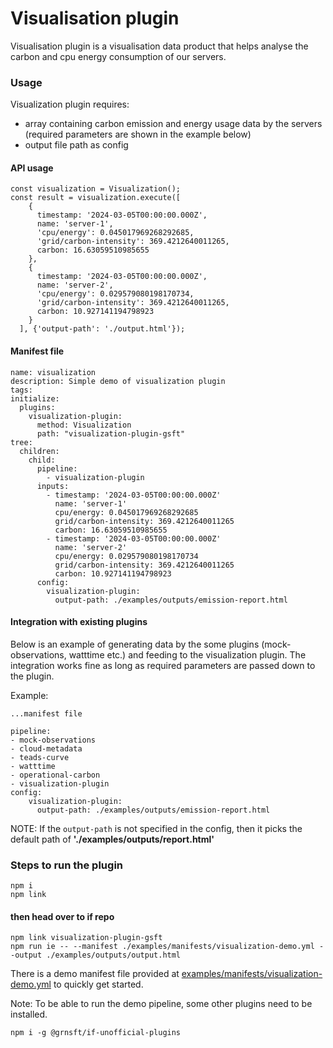 # Visualisation plugin

Visualisation plugin is a visualisation data product that helps analyse the carbon and cpu energy consumption of our servers.

### Usage

Visualization plugin requires:
- array containing carbon emission and energy usage data by the servers (required parameters are shown in the example below)
- output file path as config

#### API usage

```
const visualization = Visualization();
const result = visualization.execute([
    {
      timestamp: '2024-03-05T00:00:00.000Z',
      name: 'server-1',
      'cpu/energy': 0.045017969268292685,
      'grid/carbon-intensity': 369.4212640011265,
      carbon: 16.63059510985655
    },
    {
      timestamp: '2024-03-05T00:00:00.000Z',
      name: 'server-2',
      'cpu/energy': 0.029579080198170734,
      'grid/carbon-intensity': 369.4212640011265,
      carbon: 10.927141194798923
    }
  ], {'output-path': './output.html'});
```

#### Manifest file

```
name: visualization
description: Simple demo of visualization plugin
tags:
initialize:
  plugins:
    visualization-plugin:
      method: Visualization
      path: "visualization-plugin-gsft"
tree:
  children:
    child:
      pipeline:
        - visualization-plugin
      inputs:
        - timestamp: '2024-03-05T00:00:00.000Z'
          name: 'server-1'
          cpu/energy: 0.045017969268292685
          grid/carbon-intensity: 369.4212640011265
          carbon: 16.63059510985655
        - timestamp: '2024-03-05T00:00:00.000Z'
          name: 'server-2'
          cpu/energy: 0.029579080198170734
          grid/carbon-intensity: 369.4212640011265
          carbon: 10.927141194798923
      config:
        visualization-plugin:
          output-path: ./examples/outputs/emission-report.html
```

#### Integration with existing plugins

Below is an example of generating data by the some plugins (mock-observations, watttime etc.) and feeding to the visualization plugin. The integration works fine as long as required parameters are passed down to the plugin.

Example:

    ...manifest file
    
    pipeline:
    - mock-observations
    - cloud-metadata
    - teads-curve
    - watttime
    - operational-carbon
    - visualization-plugin
	config:
        visualization-plugin:
          output-path: ./examples/outputs/emission-report.html


NOTE: If the `output-path` is not specified in the config, then it picks the default path of **'./examples/outputs/report.html'**

### Steps to run the plugin

```
npm i
npm link
```

#### then head over to if repo

```
npm link visualization-plugin-gsft
npm run ie -- --manifest ./examples/manifests/visualization-demo.yml --output ./examples/outputs/output.html
```

There is a demo manifest file provided at [examples/manifests/visualization-demo.yml](examples/manifests/visualization-demo.yml) to quickly get started.

Note: To be able to run the demo pipeline, some other plugins need to be installed.
```
npm i -g @grnsft/if-unofficial-plugins
```

